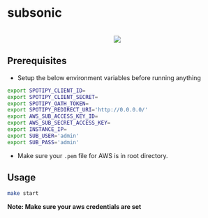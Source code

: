 # subsonic

<p align="center">
  <br>
  <img src="https://s3.amazonaws.com/logo-lmeshoo/sub-music.lmeshoo.net.png">
</p>

## Prerequisites

- Setup the below environment variables before running anything

```bash
export SPOTIPY_CLIENT_ID=
export SPOTIPY_CLIENT_SECRET=
export SPOTIPY_OATH_TOKEN=
export SPOTIPY_REDIRECT_URI='http://0.0.0.0/'
export AWS_SUB_ACCESS_KEY_ID=
export AWS_SUB_SECRET_ACCESS_KEY=
export INSTANCE_IP=
export SUB_USER='admin'
export SUB_PASS='admin'
```

- Make sure your `.pem` file for AWS is in root directory.

## Usage

```bash
make start
```

**Note: Make sure your aws credentials are set**
